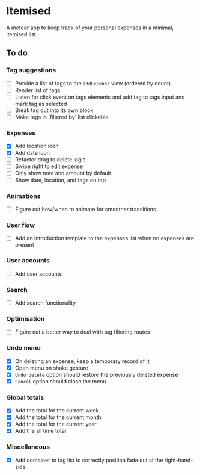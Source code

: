 # Itemised

A meteor app to keep track of your personal expenses in a minimal, itemised list.

## To do

### Tag suggestions
- [ ] Provide a list of tags to the `addExpense` view (ordered by count)
- [ ] Render list of tags
- [ ] Listen for click event on tags elements and add tag to tags input and mark tag as selected
- [ ] Break tag out into its own block
- [ ] Make tags in 'filtered by' list clickable

### Expenses
- [x] Add location icon
- [x] Add date icon
- [ ] Refactor drag to delete logic
- [ ] Swipe right to edit expense
- [ ] Only show note and amount by default
- [ ] Show date, location, and tags on tap

### Animations
- [ ] Figure out how/when to animate for smoother transitions

### User flow
- [ ] Add an introduction template to the expenses list when no expenses are present

### User accounts
- [ ] Add user accounts

### Search
- [ ] Add search functionality

### Optimisation
- [ ] Figure out a better way to deal with tag filtering routes

### Undo menu
- [x] On deleting an expense, keep a temporary record of it
- [x] Open menu on shake gesture
- [x] `Undo delete` option should restore the previously deleted expense
- [x] `Cancel` option should close the menu

### Global totals
- [x] Add the total for the current week
- [x] Add the total for the current month
- [x] Add the total for the current year
- [x] Add the all time total

### Miscellaneous
- [x] Add container to tag list to correctly position fade out at the right-hand-side
